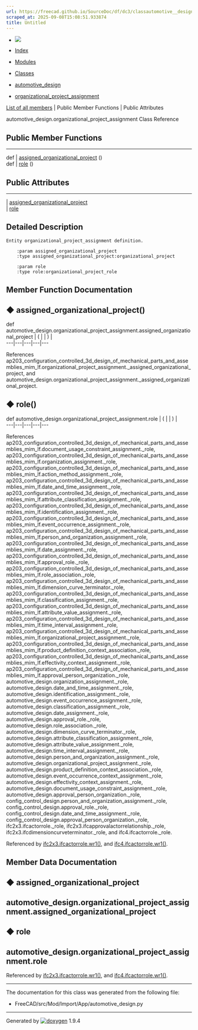 ```yaml
---
url: https://freecad.github.io/SourceDoc/df/dc3/classautomotive__design_1_1organizational__project__assignment.html
scraped_at: 2025-09-08T15:08:51.933874
title: Untitled
---
```


  * [ ![](https://www.freecad.org/svg/logo-freecad.svg) ](https://freecadweb.org "FreeCAD")
  * [Index](../../index.html "Index")
  * [Modules](../../modules.html "Modules list")
  * [Classes](../../annotated.html "Annotated list")

  * [automotive_design](../../d4/ddf/namespaceautomotive__design.html)
  * [organizational_project_assignment](../../df/dc3/classautomotive__design_1_1organizational__project__assignment.html)

[List of all members](../../df/d86/classautomotive__design_1_1organizational__project__assignment-members.html) | Public Member Functions | Public Attributes

automotive_design.organizational_project_assignment Class Reference

##  Public Member Functions  
  
---  
def | [assigned_organizational_project](../../df/dc3/classautomotive__design_1_1organizational__project__assignment.html#ae6e8293a007c7b5a0deb5d630c6bb182) ()  
def | [role](../../df/dc3/classautomotive__design_1_1organizational__project__assignment.html#a1d242d27b60391017fd6154b2222a08e) ()  
  
##  Public Attributes  
  
---  
|
[assigned_organizational_project](../../df/dc3/classautomotive__design_1_1organizational__project__assignment.html#a259fcc4210fe801c21c32108f91afde5)  
|
[role](../../df/dc3/classautomotive__design_1_1organizational__project__assignment.html#aec4cadafa8bb8c844ef5a53df63522ac)  
  
## Detailed Description

    
    
    Entity organizational_project_assignment definition.
    
        :param assigned_organizational_project
        :type assigned_organizational_project:organizational_project
    
        :param role
        :type role:organizational_project_role

## Member Function Documentation

## ◆ assigned_organizational_project()

def automotive_design.organizational_project_assignment.assigned_organizational_project  | ( | | ) |   
---|---|---|---|---  
  
References
ap203_configuration_controlled_3d_design_of_mechanical_parts_and_assemblies_mim_lf.organizational_project_assignment._assigned_organizational_project,
and
automotive_design.organizational_project_assignment._assigned_organizational_project.

## ◆ role()

def automotive_design.organizational_project_assignment.role  | ( | | ) |   
---|---|---|---|---  
  
References
ap203_configuration_controlled_3d_design_of_mechanical_parts_and_assemblies_mim_lf.document_usage_constraint_assignment._role,
ap203_configuration_controlled_3d_design_of_mechanical_parts_and_assemblies_mim_lf.organization_assignment._role,
ap203_configuration_controlled_3d_design_of_mechanical_parts_and_assemblies_mim_lf.action_method_assignment._role,
ap203_configuration_controlled_3d_design_of_mechanical_parts_and_assemblies_mim_lf.date_and_time_assignment._role,
ap203_configuration_controlled_3d_design_of_mechanical_parts_and_assemblies_mim_lf.attribute_classification_assignment._role,
ap203_configuration_controlled_3d_design_of_mechanical_parts_and_assemblies_mim_lf.identification_assignment._role,
ap203_configuration_controlled_3d_design_of_mechanical_parts_and_assemblies_mim_lf.event_occurrence_assignment._role,
ap203_configuration_controlled_3d_design_of_mechanical_parts_and_assemblies_mim_lf.person_and_organization_assignment._role,
ap203_configuration_controlled_3d_design_of_mechanical_parts_and_assemblies_mim_lf.date_assignment._role,
ap203_configuration_controlled_3d_design_of_mechanical_parts_and_assemblies_mim_lf.approval_role._role,
ap203_configuration_controlled_3d_design_of_mechanical_parts_and_assemblies_mim_lf.role_association._role,
ap203_configuration_controlled_3d_design_of_mechanical_parts_and_assemblies_mim_lf.dimension_curve_terminator._role,
ap203_configuration_controlled_3d_design_of_mechanical_parts_and_assemblies_mim_lf.classification_assignment._role,
ap203_configuration_controlled_3d_design_of_mechanical_parts_and_assemblies_mim_lf.attribute_value_assignment._role,
ap203_configuration_controlled_3d_design_of_mechanical_parts_and_assemblies_mim_lf.time_interval_assignment._role,
ap203_configuration_controlled_3d_design_of_mechanical_parts_and_assemblies_mim_lf.organizational_project_assignment._role,
ap203_configuration_controlled_3d_design_of_mechanical_parts_and_assemblies_mim_lf.product_definition_context_association._role,
ap203_configuration_controlled_3d_design_of_mechanical_parts_and_assemblies_mim_lf.effectivity_context_assignment._role,
ap203_configuration_controlled_3d_design_of_mechanical_parts_and_assemblies_mim_lf.approval_person_organization._role,
automotive_design.organization_assignment._role,
automotive_design.date_and_time_assignment._role,
automotive_design.identification_assignment._role,
automotive_design.event_occurrence_assignment._role,
automotive_design.classification_assignment._role,
automotive_design.date_assignment._role,
automotive_design.approval_role._role,
automotive_design.role_association._role,
automotive_design.dimension_curve_terminator._role,
automotive_design.attribute_classification_assignment._role,
automotive_design.attribute_value_assignment._role,
automotive_design.time_interval_assignment._role,
automotive_design.person_and_organization_assignment._role,
automotive_design.organizational_project_assignment._role,
automotive_design.product_definition_context_association._role,
automotive_design.event_occurrence_context_assignment._role,
automotive_design.effectivity_context_assignment._role,
automotive_design.document_usage_constraint_assignment._role,
automotive_design.approval_person_organization._role,
config_control_design.person_and_organization_assignment._role,
config_control_design.approval_role._role,
config_control_design.date_and_time_assignment._role,
config_control_design.approval_person_organization._role,
ifc2x3.ifcactorrole._role, ifc2x3.ifcapprovalactorrelationship._role,
ifc2x3.ifcdimensioncurveterminator._role, and ifc4.ifcactorrole._role.

Referenced by
[ifc2x3.ifcactorrole.wr1()](../../d9/d2f/classifc2x3_1_1ifcactorrole.html#ae281a252ec7f6b1d00c2b9989182978f),
and
[ifc4.ifcactorrole.wr1()](../../d8/d4c/classifc4_1_1ifcactorrole.html#aad59c64b5c5e278a59b5366592647b2d).

## Member Data Documentation

## ◆ assigned_organizational_project

automotive_design.organizational_project_assignment.assigned_organizational_project  
---  
  
## ◆ role

automotive_design.organizational_project_assignment.role  
---  
  
Referenced by
[ifc2x3.ifcactorrole.wr1()](../../d9/d2f/classifc2x3_1_1ifcactorrole.html#ae281a252ec7f6b1d00c2b9989182978f),
and
[ifc4.ifcactorrole.wr1()](../../d8/d4c/classifc4_1_1ifcactorrole.html#aad59c64b5c5e278a59b5366592647b2d).

* * *

The documentation for this class was generated from the following file:

  * FreeCAD/src/Mod/Import/App/automotive_design.py

* * *

Generated by
[![doxygen](../../doxygen.svg)](https://www.doxygen.org/index.html) 1.9.4

